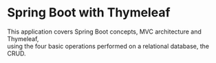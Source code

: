 # Spring Boot with Thymeleaf
This application covers Spring Boot concepts, MVC architecture and Thymeleaf,<br> using the four basic operations performed on a relational database, the CRUD.

